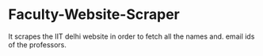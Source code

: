 # Faculty-Website-Scraper
It scrapes the IIT delhi website in order to fetch all the names and. email ids of the professors.
